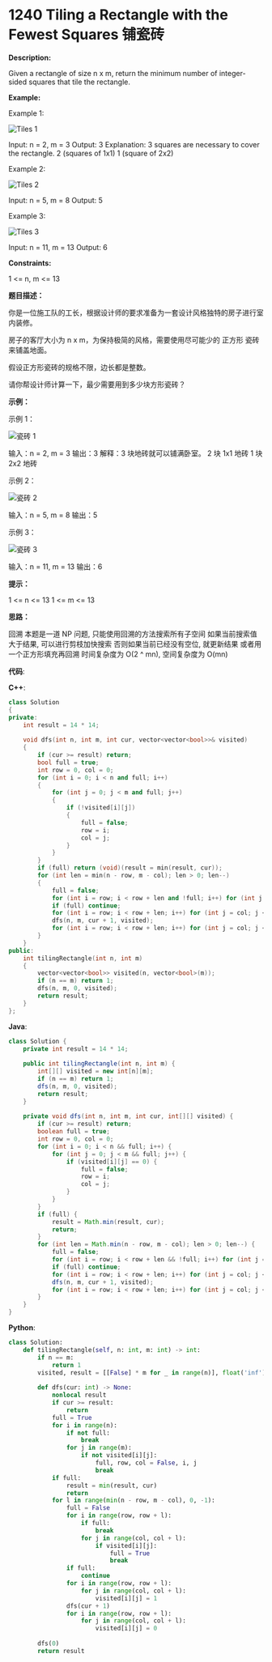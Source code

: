 # 1240 Tiling a Rectangle with the Fewest Squares 铺瓷砖

__Description:__

Given a rectangle of size n x m, return the minimum number of integer-sided squares that tile the rectangle.

__Example:__

Example 1:

![Tiles 1](https://assets.leetcode.com/uploads/2019/10/17/sample_11_1592.png)

Input: n = 2, m = 3
Output: 3
Explanation: 3 squares are necessary to cover the rectangle.
2 (squares of 1x1)
1 (square of 2x2)

Example 2:

![Tiles 2](https://assets.leetcode.com/uploads/2019/10/17/sample_22_1592.png)

Input: n = 5, m = 8
Output: 5

Example 3:

![Tiles 3](https://assets.leetcode.com/uploads/2019/10/17/sample_33_1592.png)

Input: n = 11, m = 13
Output: 6

__Constraints:__

1 <= n, m <= 13

__题目描述：__

你是一位施工队的工长，根据设计师的要求准备为一套设计风格独特的房子进行室内装修。

房子的客厅大小为 n x m，为保持极简的风格，需要使用尽可能少的 正方形 瓷砖来铺盖地面。

假设正方形瓷砖的规格不限，边长都是整数。

请你帮设计师计算一下，最少需要用到多少块方形瓷砖？

__示例：__

示例 1：

![瓷砖 1](https://assets.leetcode-cn.com/aliyun-lc-upload/uploads/2019/10/25/sample_11_1592.png)

输入：n = 2, m = 3
输出：3
解释：3 块地砖就可以铺满卧室。
     2 块 1x1 地砖
     1 块 2x2 地砖

示例 2：

![瓷砖 2](https://assets.leetcode-cn.com/aliyun-lc-upload/uploads/2019/10/25/sample_22_1592.png)

输入：n = 5, m = 8
输出：5

示例 3：

![瓷砖 3](https://assets.leetcode-cn.com/aliyun-lc-upload/uploads/2019/10/25/sample_33_1592.png)

输入：n = 11, m = 13
输出：6

__提示：__

1 <= n <= 13
1 <= m <= 13

__思路：__

回溯
本题是一道 NP 问题, 只能使用回溯的方法搜索所有子空间
如果当前搜索值大于结果, 可以进行剪枝加快搜索
否则如果当前已经没有空位, 就更新结果
或者用一个正方形填充再回溯
时间复杂度为 O(2 ^ mn), 空间复杂度为 O(mn)

__代码__:

__C++__:

```C++
class Solution 
{
private:
    int result = 14 * 14;
    
    void dfs(int n, int m, int cur, vector<vector<bool>>& visited)
    {
        if (cur >= result) return;
        bool full = true;
        int row = 0, col = 0;
        for (int i = 0; i < n and full; i++) 
        {
            for (int j = 0; j < m and full; j++) 
            {
                if (!visited[i][j])
                {
                    full = false;
                    row = i;
                    col = j;
                }
            }
        }
        if (full) return (void)(result = min(result, cur));
        for (int len = min(n - row, m - col); len > 0; len--) 
        {
            full = false;
            for (int i = row; i < row + len and !full; i++) for (int j = col; j < col + len and !full; j++) if (visited[i][j] == 1) full = true;
            if (full) continue;
            for (int i = row; i < row + len; i++) for (int j = col; j < col + len; j++) visited[i][j] = 1;
            dfs(n, m, cur + 1, visited);
            for (int i = row; i < row + len; i++) for (int j = col; j < col + len; j++) visited[i][j] = 0;
        }
    }
public:
    int tilingRectangle(int n, int m) 
    {
        vector<vector<bool>> visited(n, vector<bool>(m));
        if (n == m) return 1;
        dfs(n, m, 0, visited);
        return result;
    }
};
```

__Java__:

```Java
class Solution {
    private int result = 14 * 14;
    
    public int tilingRectangle(int n, int m) {
        int[][] visited = new int[n][m];
        if (n == m) return 1;
        dfs(n, m, 0, visited);
        return result;
    }
    
    private void dfs(int n, int m, int cur, int[][] visited) {
        if (cur >= result) return;
        boolean full = true;
        int row = 0, col = 0;
        for (int i = 0; i < n && full; i++) {
            for (int j = 0; j < m && full; j++) {
                if (visited[i][j] == 0) {
                    full = false;
                    row = i;
                    col = j;
                }
            }
        }
        if (full) {
            result = Math.min(result, cur);
            return;
        }
        for (int len = Math.min(n - row, m - col); len > 0; len--) {
            full = false;
            for (int i = row; i < row + len && !full; i++) for (int j = col; j < col + len && !full; j++) if (visited[i][j] == 1) full = true;
            if (full) continue;
            for (int i = row; i < row + len; i++) for (int j = col; j < col + len; j++) visited[i][j] = 1;
            dfs(n, m, cur + 1, visited);
            for (int i = row; i < row + len; i++) for (int j = col; j < col + len; j++) visited[i][j] = 0;
        }
    }
}
```

__Python__:

```Python
class Solution:
    def tilingRectangle(self, n: int, m: int) -> int:
        if n == m:
            return 1
        visited, result = [[False] * m for _ in range(n)], float('inf')
        
        def dfs(cur: int) -> None:
            nonlocal result
            if cur >= result:
                return
            full = True
            for i in range(n):
                if not full:
                    break
                for j in range(m):
                    if not visited[i][j]:
                        full, row, col = False, i, j
                        break
            if full:
                result = min(result, cur)
                return
            for l in range(min(n - row, m - col), 0, -1):
                full = False
                for i in range(row, row + l):
                    if full:
                        break
                    for j in range(col, col + l):
                        if visited[i][j]:
                            full = True
                            break
                if full:
                    continue
                for i in range(row, row + l):
                    for j in range(col, col + l):
                        visited[i][j] = 1
                dfs(cur + 1)
                for i in range(row, row + l):
                    for j in range(col, col + l):
                        visited[i][j] = 0
        
        dfs(0)
        return result
```
